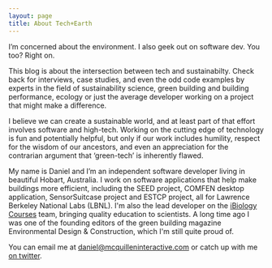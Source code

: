 ```yaml
---
layout: page
title: About Tech+Earth
---
```


I’m concerned about the environment. I also geek out on software dev. You too? Right on.

This blog is about the intersection between tech and sustainabilty. Check back for interviews, case studies, and even the odd code examples by experts in the field of sustainability science, green building and building performance, ecology or just the average developer working on a project that might make a difference.

I  believe we can create a sustainable world, and at least part of that effort involves software and high-tech. Working on the cutting edge of technology is fun and potentially helpful, but only if our work includes humility, respect for the wisdom of our ancestors, and even an appreciation for the contrarian argument that ‘green-tech’ is inherently flawed.

My name is Daniel and I’m an independent software developer living in beautiful Hobart, Australia. I work on software applications that help make buildings more efficient, including the SEED project, COMFEN desktop application, SensorSuitcase project and ESTCP project, all for Lawrence Berkeley National Labs (LBNL). I'm also the lead developer on the <a href="https://courses.ibiology.org">iBiology Courses</a> team, bringing quality education to scientists. A long time ago I was one of the founding editors of the green building magazine Environmental Design & Construction, which I'm still quite proud of.

You can email me at <a href="mailto:daniel@mcquilleninteractive.com">daniel@mcquilleninteractive.com</a> or catch up with me <a href="">on twitter</a>.

